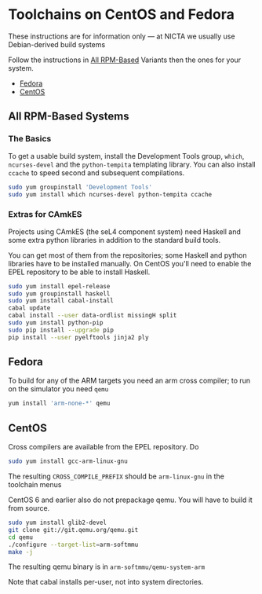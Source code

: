 # Toolchains on CentOS and Fedora
 These instructions are for
information only — at NICTA we usually use Debian-derived build systems

Follow the instructions in [All RPM-Based](#all-rpm-based-systems) Variants then
the ones for your system.

- [Fedora](#fedora)
- [CentOS](#centos)

## All RPM-Based Systems
### The Basics
To get a usable build system, install the Development Tools
group, `which`, `ncurses-devel` and the `python-tempita`
templating library. You can also install `ccache` to speed second
and subsequent compilations.
~~~bash
sudo yum groupinstall 'Development Tools'
sudo yum install which ncurses-devel python-tempita ccache
~~~

### Extras for CAmkES
 Projects using CAmkES (the seL4 component
system) need Haskell and some extra python libraries in addition to the
standard build tools.

You can get most of them from the repositories; some Haskell and python
libraries have to be installed manually. On CentOS you'll need to enable
the EPEL repository to be able to install Haskell.
~~~bash
sudo yum install epel-release
sudo yum groupinstall haskell
sudo yum install cabal-install
cabal update
cabal install --user data-ordlist missingH split
sudo yum install python-pip
sudo pip install --upgrade pip
pip install --user pyelftools jinja2 ply
~~~

## Fedora
To build for any of the ARM
targets you need an arm cross compiler; to run on the simulator you need
`qemu`
~~~bash
yum install 'arm-none-*' qemu
~~~

## CentOS

Cross compilers are available from the EPEL repository. Do
~~~bash
sudo yum install gcc-arm-linux-gnu
~~~

The resulting `CROSS_COMPILE_PREFIX` should be `arm-linux-gnu` in the
toolchain menus

CentOS 6 and earlier also do not prepackage qemu. You will have to build
it from source.
~~~bash
sudo yum install glib2-devel
git clone git://git.qemu.org/qemu.git
cd qemu
./configure --target-list=arm-softmmu
make -j
~~~
The resulting qemu binary is in `arm-softmmu/qemu-system-arm`

Note that cabal installs per-user, not into system directories.
